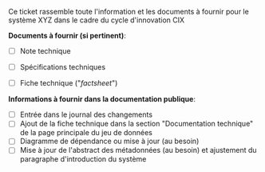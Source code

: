 Ce ticket rassemble toute l'information et les documents à fournir pour le système XYZ dans le cadre du cycle d'innovation CIX

__Documents à fournir (si pertinent)__:

* [ ] Note technique
* [ ] Spécifications techniques
* [ ] Fiche technique ("_factsheet_")


__Informations à fournir dans la documentation publique__:

* [ ] Entrée dans le journal des changements 
* [ ] Ajout de la fiche technique dans la section "Documentation technique" de la page principale du jeu de données
* [ ] Diagramme de dépendance ou mise à jour (au besoin)
* [ ] Mise à jour de l'abstract des métadonnées (au besoin) et ajustement du paragraphe d'introduction du système
